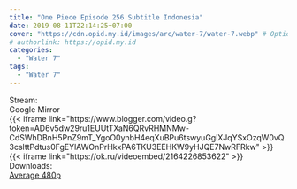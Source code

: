 ```yaml
---
title: "One Piece Episode 256 Subtitle Indonesia"
date: 2019-08-11T22:14:25+07:00
cover: "https://cdn.opid.my.id/images/arc/water-7/water-7.webp" # Optional, cover
# authorlink: https://opid.my.id
categories:
  - "Water 7"
tags:
  - "Water 7"
---
```

<div class="ui menu violet borderless inverted">
  <div class="header item active">
        Stream:
    </div>
  <a class="active item" data-tab="google">
    <i class="google drive icon"></i> Google
  </a>
  <a class="item nounderline" data-tab="mirror">
    <i class="odnoklassniki icon"></i> Mirror
  </a>
</div>
<div class="ui bottom attached tab segment active" style="border:0 !important;" data-tab="google">
 {{< iframe link="https://www.blogger.com/video.g?token=AD6v5dw29ru1EUUtTXaN6QRvRHMNMw-CdSWhDBnH5PnZ9mT_YgoO0ynbH4eqXuBPu6tswyuGglXJqYSxOzqW0vQ3cslttPdtus0FgEYlAWOnPrHkxPA6TKU3EEHKW9yHJQE7NwRFRkw" >}}
</div>
<div class="ui bottom attached tab segment" style="border:0 !important;" data-tab="mirror">
{{< iframe link="https://ok.ru/videoembed/2164226853622" >}}
</div>
<div class="ui menu violet borderless inverted">
  <div class="header item active">
        Downloads:
    </div>
  <a class="item nounderline" href="https://ouo.io/J85q9gx" target="_blank" rel="dofollow"><i class="google drive icon"></i>
    Average 480p</a>
</div>